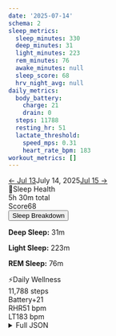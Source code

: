 ```yaml
---
date: '2025-07-14'
schema: 2
sleep_metrics:
  sleep_minutes: 330
  deep_minutes: 31
  light_minutes: 223
  rem_minutes: 76
  awake_minutes: null
  sleep_score: 68
  hrv_night_avg: null
daily_metrics:
  body_battery:
    charge: 21
    drain: 0
  steps: 11788
  resting_hr: 51
  lactate_threshold:
    speed_mps: 0.31
    heart_rate_bpm: 183
workout_metrics: []
---
```



<link rel="stylesheet" href="../../../training-data.css">

<div class="navigation-bar"><a href="13" class="nav-button nav-prev">← Jul 13</a><span class="nav-current">July 14, 2025</span><a href="15" class="nav-button nav-next">Jul 15 →</a></div>

<div class="card-container">
<div class="metric-card sleep-card">
<div class="card-header"><span class="card-emoji">🛌</span>Sleep Health</div>
<div class="metric-primary">5h 30m total</div>
<div class="metric-grid">
<div class="metric-item"><span class="metric-label">Score</span><span class="metric-value">68</span></div>
</div>
<button class="collapsible">Sleep Breakdown</button>
<div class="collapsible-content">
<p><strong>Deep Sleep:</strong> 31m</p>
<p><strong>Light Sleep:</strong> 223m</p>
<p><strong>REM Sleep:</strong> 76m</p>
</div>
</div>
<div class="metric-card wellness-card">
<div class="card-header"><span class="card-emoji">⚡</span>Daily Wellness</div>
<div class="metric-primary">11,788 steps</div>
<div class="metric-grid"><div class="metric-item"><span class="metric-label">Battery</span><span class="metric-value">+21</span></div><div class="metric-item"><span class="metric-label">RHR</span><span class="metric-value">51 bpm</span></div><div class="metric-item"><span class="metric-label">LT</span><span class="metric-value">183 bpm</span></div></div>
</div>
</div>

<script>
document.addEventListener('DOMContentLoaded', function() {
    var coll = document.getElementsByClassName("collapsible");
    var i;

    for (i = 0; i < coll.length; i++) {
        coll[i].addEventListener("click", function() {
            this.classList.toggle("active");
            var content = this.nextElementSibling;
            if (content.style.maxHeight){
                content.style.maxHeight = null;
            } else {
                content.style.maxHeight = content.scrollHeight + "px";
            } 
        });
    }
});
</script>

<details>
<summary>Full JSON</summary>

```json
{
  "date": "2025-07-14",
  "schema": 2,
  "sleep_metrics": {
    "sleep_minutes": 330,
    "deep_minutes": 31,
    "light_minutes": 223,
    "rem_minutes": 76,
    "awake_minutes": null,
    "sleep_score": 68,
    "hrv_night_avg": null
  },
  "daily_metrics": {
    "body_battery": {
      "charge": 21,
      "drain": 0
    },
    "steps": 11788,
    "resting_hr": 51,
    "lactate_threshold": {
      "speed_mps": 0.31,
      "heart_rate_bpm": 183
    }
  },
  "workout_metrics": []
}
```
</details>
